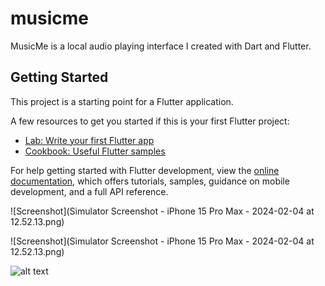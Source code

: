 # musicme

MusicMe is a local audio playing interface I created with Dart and Flutter.

## Getting Started

This project is a starting point for a Flutter application.

A few resources to get you started if this is your first Flutter project:

- [Lab: Write your first Flutter app](https://docs.flutter.dev/get-started/codelab)
- [Cookbook: Useful Flutter samples](https://docs.flutter.dev/cookbook)

For help getting started with Flutter development, view the
[online documentation](https://docs.flutter.dev/), which offers tutorials,
samples, guidance on mobile development, and a full API reference.

![Screenshot](Simulator Screenshot - iPhone 15 Pro Max - 2024-02-04 at 12.52.13.png)

![Screenshot](Simulator Screenshot - iPhone 15 Pro Max - 2024-02-04 at 12.52.13.png)

![alt text](https://github.com/[tonyqnguy]/[musicme]/blob/[main]/MusicMeHome.ong?raw=true)
